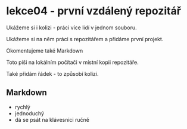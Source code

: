﻿# lekce04 - první vzdálený repozitář

Ukážeme si i kolizi - práci více lidí v jednom souboru.

Ukážeme si na něm práci s repozitářem a přidáme první projekt.

Okomentujeme také Markdown

Toto píši na lokálním počítači v místní kopii repozitáře.

Také přidám řádek - to způsobí kolizi.

## Markdown
- rychlý
- jednoduchý
- dá se psát na klávesnici ručně
